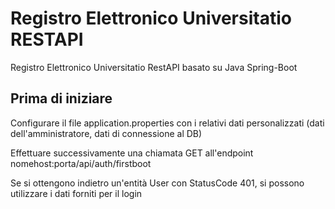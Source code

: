 # Registro Elettronico Universitatio RESTAPI
Registro Elettronico Universitatio RestAPI basato su Java Spring-Boot

## Prima di iniziare

Configurare il file application.properties con i relativi dati personalizzati (dati dell'amministratore, dati di connessione al DB)

Effettuare successivamente una chiamata GET all'endpoint nomehost:porta/api/auth/firstboot

Se si ottengono indietro un'entità User con StatusCode 401, si possono utilizzare i dati forniti per il login
